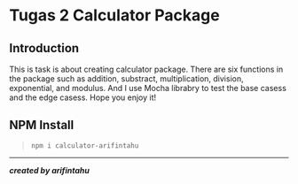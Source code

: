 # Tugas 2 Calculator Package

## Introduction
This is task is about creating calculator package. There are six functions in the package such as addition, substract, multiplication, division, exponential, and modulus. And I use Mocha librabry to test the base casess and the edge casess. Hope you enjoy it!

## NPM Install

> `npm i calculator-arifintahu`

---
***created by arifintahu***
